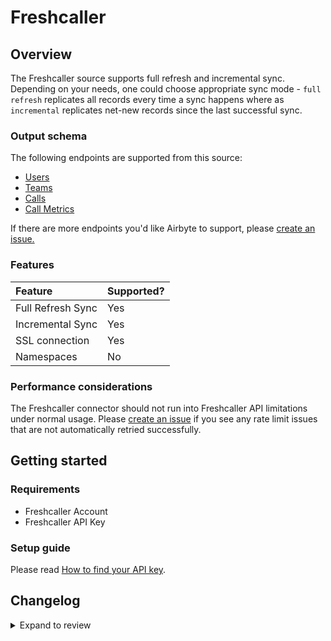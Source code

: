 # Freshcaller

## Overview

The Freshcaller source supports full refresh and incremental sync. Depending on your needs, one could choose appropriate sync mode - `full refresh` replicates all records every time a sync happens where as `incremental` replicates net-new records since the last successful sync.

### Output schema

The following endpoints are supported from this source:

- [Users](https://developers.freshcaller.com/api/#users)
- [Teams](https://developers.freshcaller.com/api/#teams)
- [Calls](https://developers.freshcaller.com/api/#calls)
- [Call Metrics](https://developers.freshcaller.com/api/#call-metrics)

If there are more endpoints you'd like Airbyte to support, please [create an issue.](https://github.com/airbytehq/airbyte/issues/new/choose)

### Features

| Feature           | Supported? |
| :---------------- | :--------- |
| Full Refresh Sync | Yes        |
| Incremental Sync  | Yes        |
| SSL connection    | Yes        |
| Namespaces        | No         |

### Performance considerations

The Freshcaller connector should not run into Freshcaller API limitations under normal usage. Please [create an issue](https://github.com/airbytehq/airbyte/issues) if you see any rate limit issues that are not automatically retried successfully.

## Getting started

### Requirements

- Freshcaller Account
- Freshcaller API Key

### Setup guide

Please read [How to find your API key](https://support.freshdesk.com/en/support/solutions/articles/225435-where-can-i-find-my-api-key-).

## Changelog

<details>
  <summary>Expand to review</summary>

| Version | Date       | Pull Request                                             | Subject                                           |
| :------ | :--------- | :------------------------------------------------------- | :------------------------------------------------ |
| 0.4.0   | 2024-03-07 | [35892](https://github.com/airbytehq/airbyte/pull/35892) | ✨ Source: add `life_cycle` to `call_metrics` stream        |
| 0.3.3 | 2024-07-06 | [40843](https://github.com/airbytehq/airbyte/pull/40843) | Update dependencies |
| 0.3.2 | 2024-07-01 | [40618](https://github.com/airbytehq/airbyte/pull/40618) | Migrate to base image and poetry, update CDK |
| 0.3.1 | 2023-11-28 | [32874](https://github.com/airbytehq/airbyte/pull/32874) | 🐛 Source: fix page_size_option parameter in spec |
| 0.3.0   | 2023-10-24 | [31102](https://github.com/airbytehq/airbyte/pull/14759) | ✨ Source: Migrate to Low Code CDK                |
| 0.2.0   | 2023-05-15 | [26065](https://github.com/airbytehq/airbyte/pull/26065) | Fix spec type check for `start_date`              |
| 0.1.0   | 2022-08-11 | [14759](https://github.com/airbytehq/airbyte/pull/14759) | 🎉 New Source: Freshcaller                        |

</details>
